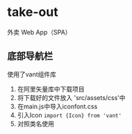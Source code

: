 
# take-out
外卖 Web App（SPA）

## 底部导航栏
 使用了vant组件库
  1. 在阿里矢量库中下载项目
  2. 将下载好的文件放入 'src/assets/css'中
  3. 在main.js中导入iconfont.css
  4. 引入Icon `import {Icon} from 'vant'`
  5. 对照类名使用 

